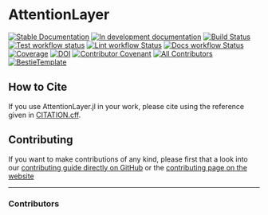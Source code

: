 # AttentionLayer

[![Stable Documentation](https://img.shields.io/badge/docs-stable-blue.svg)](https://DEEPDIP-project.github.io/AttentionLayer.jl/stable)
[![In development documentation](https://img.shields.io/badge/docs-dev-blue.svg)](https://DEEPDIP-project.github.io/AttentionLayer.jl/dev)
[![Build Status](https://github.com/DEEPDIP-project/AttentionLayer.jl/workflows/Test/badge.svg)](https://github.com/DEEPDIP-project/AttentionLayer.jl/actions)
[![Test workflow status](https://github.com/DEEPDIP-project/AttentionLayer.jl/actions/workflows/Test.yml/badge.svg?branch=main)](https://github.com/DEEPDIP-project/AttentionLayer.jl/actions/workflows/Test.yml?query=branch%3Amain)
[![Lint workflow Status](https://github.com/DEEPDIP-project/AttentionLayer.jl/actions/workflows/Lint.yml/badge.svg?branch=main)](https://github.com/DEEPDIP-project/AttentionLayer.jl/actions/workflows/Lint.yml?query=branch%3Amain)
[![Docs workflow Status](https://github.com/DEEPDIP-project/AttentionLayer.jl/actions/workflows/Docs.yml/badge.svg?branch=main)](https://github.com/DEEPDIP-project/AttentionLayer.jl/actions/workflows/Docs.yml?query=branch%3Amain)
[![Coverage](https://codecov.io/gh/DEEPDIP-project/AttentionLayer.jl/branch/main/graph/badge.svg)](https://codecov.io/gh/DEEPDIP-project/AttentionLayer.jl)
[![DOI](https://zenodo.org/badge/DOI/FIXME)](https://doi.org/FIXME)
[![Contributor Covenant](https://img.shields.io/badge/Contributor%20Covenant-2.1-4baaaa.svg)](CODE_OF_CONDUCT.md)
[![All Contributors](https://img.shields.io/github/all-contributors/DEEPDIP-project/AttentionLayer.jl?labelColor=5e1ec7&color=c0ffee&style=flat-square)](#contributors)
[![BestieTemplate](https://img.shields.io/endpoint?url=https://raw.githubusercontent.com/JuliaBesties/BestieTemplate.jl/main/docs/src/assets/badge.json)](https://github.com/JuliaBesties/BestieTemplate.jl)

## How to Cite

If you use AttentionLayer.jl in your work, please cite using the reference given in [CITATION.cff](https://github.com/DEEPDIP-project/AttentionLayer.jl/blob/main/CITATION.cff).

## Contributing

If you want to make contributions of any kind, please first that a look into our [contributing guide directly on GitHub](docs/src/90-contributing.md) or the [contributing page on the website](https://DEEPDIP-project.github.io/AttentionLayer.jl/dev/90-contributing/)

---

### Contributors

<!-- ALL-CONTRIBUTORS-LIST:START - Do not remove or modify this section -->
<!-- prettier-ignore-start -->
<!-- markdownlint-disable -->

<!-- markdownlint-restore -->
<!-- prettier-ignore-end -->

<!-- ALL-CONTRIBUTORS-LIST:END -->
